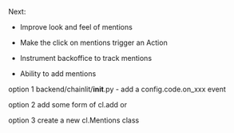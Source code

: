 Next:

- Improve look and feel of mentions
- Make the click on mentions trigger an Action
- Instrument backoffice to track mentions

- Ability to add mentions

option 1
backend/chainlit/**init**.py - add a config.code.on_xxx event

option 2
add some form of cl.add or

option 3
create a new cl.Mentions class
